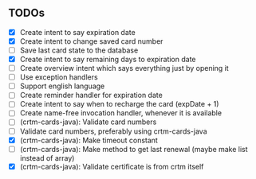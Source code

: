 ## TODOs

- [x] Create intent to say expiration date
- [x] Create intent to change saved card number
- [ ] Save last card state to the database
- [x] Create intent to say remaining days to expiration date
- [ ] Create overview intent which says everything just by opening it
- [ ] Use exception handlers
- [ ] Support english language
- [ ] Create reminder handler for expiration date
- [ ] Create intent to say when to recharge the card (expDate + 1)
- [ ] Create name-free invocation handler, whenever it is available
- [ ] (crtm-cards-java): Validate card numbers
- [ ] Validate card numbers, preferably using crtm-cards-java 
- [x] (crtm-cards-java): Make timeout constant
- [ ] (crtm-cards-java): Make method to get last renewal (maybe make list instead of array)
- [x] (crtm-cards-java): Validate certificate is from crtm itself